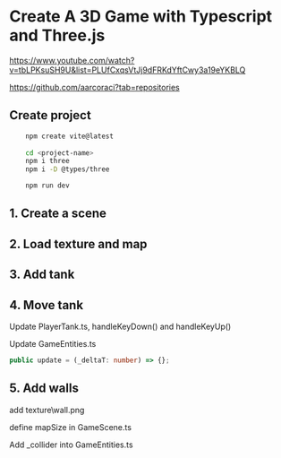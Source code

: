 # Create A 3D Game with Typescript and Three.js

https://www.youtube.com/watch?v=tbLPKsuSH9U&list=PLUfCxqsVtJj9dFRKdYftCwy3a19eYKBLQ

https://github.com/aarcoraci?tab=repositories

## Create project

```bash
    npm create vite@latest
    
    cd <project-name>
    npm i three 
    npm i -D @types/three

    npm run dev
```

## 1. Create a scene

## 2. Load texture and map

## 3. Add tank

## 4. Move tank

Update PlayerTank.ts, handleKeyDown() and handleKeyUp()

Update GameEntities.ts

```ts
public update = (_deltaT: number) => {};
```

## 5. Add walls

add texture\wall.png

define mapSize in GameScene.ts

Add _collider into GameEntities.ts
